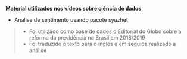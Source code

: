 **Material  utilizados nos vídeos sobre ciência de dados**

- Analise de sentimento usando pacote syuzhet
>- Foi utilizado como base de dados o Editorial do Globo sobre a reforma da previdência no Brasil em 2018/2019
>- Foi traduzido o texto para o inglês e em seguida realizado a análise
